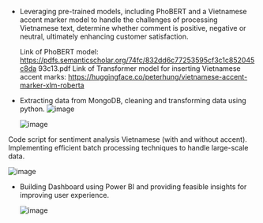 - Leveraging pre-trained models, including PhoBERT and a Vietnamese accent marker model to handle the
challenges of processing Vietnamese text, determine whether comment is positive, negative or neutral,
ultimately enhancing customer satisfaction.

  Link of PhoBERT model:
https://pdfs.semanticscholar.org/74fc/832dd6c77253595cf3c1c852045c8da
93c13.pdf
  Link of Transformer model for inserting Vietnamese accent marks:
  https://huggingface.co/peterhung/vietnamese-accent-marker-xlm-roberta
  
- Extracting data from MongoDB, cleaning and transforming data using python.
  ![image](https://github.com/user-attachments/assets/5c238df9-e375-4f66-ab4f-c823961975b3)

  ![image](https://github.com/user-attachments/assets/9ab34226-1a4b-4ab5-8f5b-89077eea904f)

 Code script for sentiment analysis Vietnamese (with and without accent). Implementing efficient batch processing techniques to handle large-scale data.

  ![image](https://github.com/user-attachments/assets/392adce6-127e-460c-96dc-353f7b382dbb)

- Building Dashboard using Power BI and providing feasible insights for improving user experience.

  ![image](https://github.com/user-attachments/assets/00fbf675-54c1-446d-bc35-fcebe1cc988f)

